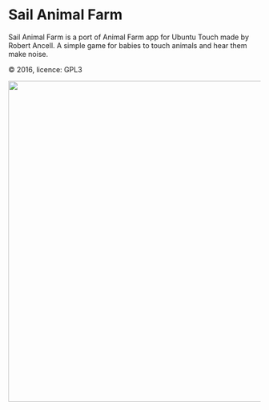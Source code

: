 # Sail Animal Farm
Sail Animal Farm is a port of Animal Farm app for Ubuntu Touch made by Robert Ancell.
A simple game for babies to touch animals and hear them make noise.

© 2016, licence: GPL3

<img src="https://openrepos.net/sites/default/files/screenshot_20160911_001.png" height="640">
